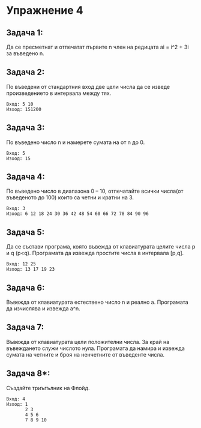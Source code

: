 # Упражнение 4

## Задача 1:

Да се пресметнат и отпечатат първите n член на редицата ai = i^2 + 3i за въведено n.

## Задача 2:

По въведени от стандартния вход две цели числа да се изведе произведението в интервала между тях.

```
Вход: 5 10
Изход: 151200
```

## Задача 3:

По въведено число n и намерете сумата на от n  до 0.

 ```
Вход: 5
Изход: 15
 ```

## Задача 4:

По въведено число в диапазона 0 – 10, отпечатайте всички  числа(от въведеното до 100) които са четни и кратни на 3.

 ```
Вход: 3
Изход: 6 12 18 24 30 36 42 48 54 60 66 72 78 84 90 96
 ```

## Задача 5:

Да се състави програма, която въвежда от клавиатурата целите числа p и q (p<q). Програмата да извежда простите числа в интервала [p,q].

```
Вход: 12 25
Изход: 13 17 19 23
```

## Задача 6:

Въвежда от клавиатурата естествено число n и реално a. Програмата да изчислява и извежда а^n.

## Задача 7:

Въвежда от клавиатурата цели положителни числа. За край на въвеждането служи числото нула. Програмата да намира и извежда сумата на четните и броя на ненчетните от въведенте числа.

## Задача 8*:

Създайте триъгълник на Флойд.

```
Вход: 4
Изход: 1
	   2 3
	   4 5 6
	   7 8 9 10
```

